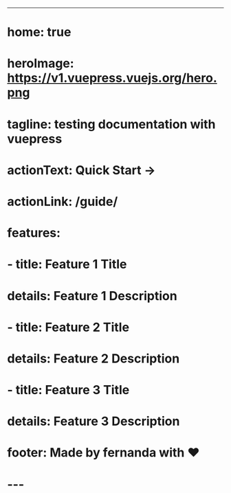 ---
# home: true
# heroImage: https://v1.vuepress.vuejs.org/hero.png
# tagline: testing documentation with vuepress
# actionText: Quick Start →
# actionLink: /guide/
# features:
# - title: Feature 1 Title
#   details: Feature 1 Description
# - title: Feature 2 Title
#   details: Feature 2 Description
# - title: Feature 3 Title
#   details: Feature 3 Description
# footer: Made by fernanda with ❤️
# ---
